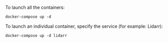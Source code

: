 To launch all the containers:
```
docker-compose up -d
```

To launch an individual container, specify the service (for example: Lidarr):
```
docker-compose up -d lidarr
```